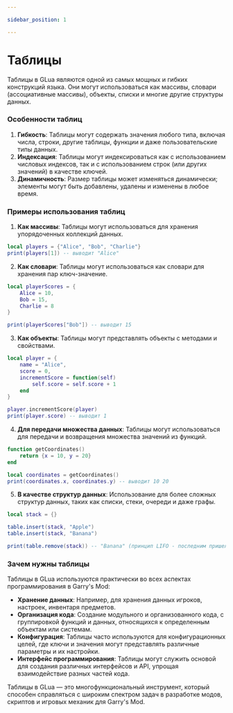 ```yaml
---

sidebar_position: 1

---
```


# Таблицы

Таблицы в GLua являются одной из самых мощных и гибких конструкций языка. Они могут использоваться как массивы, словари (ассоциативные массивы), объекты, списки и многие другие структуры данных.

### Особенности таблиц

1. **Гибкость**: Таблицы могут содержать значения любого типа, включая числа, строки, другие таблицы, функции и даже пользовательские типы данных.
2. **Индексация**: Таблицы могут индексироваться как с использованием числовых индексов, так и с использованием строк (или других значений) в качестве ключей.
3. **Динамичность**: Размер таблицы может изменяться динамически; элементы могут быть добавлены, удалены и изменены в любое время.

### Примеры использования таблиц
1. **Как массивы**: Таблицы могут использоваться для хранения упорядоченных коллекций данных.

```lua
local players = {"Alice", "Bob", "Charlie"}
print(players[1]) -- выводит "Alice"
```

2. **Как словари**: Таблицы могут использоваться как словари для хранения пар ключ-значение.

```lua
local playerScores = {
	Alice = 10,
	Bob = 15,
	Charlie = 8
}

print(playerScores["Bob"]) -- выводит 15
```

3. **Как объекты**: Таблицы могут представлять объекты с методами и свойствами.

```lua
local player = {
	name = "Alice",
	score = 0,
	incrementScore = function(self)
		self.score = self.score + 1
	end
}

player.incrementScore(player)
print(player.score) -- выводит 1
```

4. **Для передачи множества данных**: Таблицы могут использоваться для передачи и возвращения множества значений из функций.

```lua
function getCoordinates()
	return {x = 10, y = 20}
end

local coordinates = getCoordinates()
print(coordinates.x, coordinates.y) -- выводит 10 20
```

5. **В качестве структур данных**: Использование для более сложных структур данных, таких как списки, стеки, очереди и даже графы.

```lua
local stack = {}

table.insert(stack, "Apple")
table.insert(stack, "Banana")

print(table.remove(stack)) -- "Banana" (принцип LIFO - последним пришел, первым ушел)
```

### Зачем нужны таблицы

Таблицы в GLua используются практически во всех аспектах программирования в Garry's Mod:

- **Хранение данных**: Например, для хранения данных игроков, настроек, инвентаря предметов.
- **Организация кода**: Создание модульного и организованного кода, с группировкой функций и данных, относящихся к определенным объектам или системам.
- **Конфигурация**: Таблицы часто используются для конфигурационных целей, где ключи и значения могут представлять различные параметры и их настройки.
- **Интерфейс программирования**: Таблицы могут служить основой для создания различных интерфейсов и API, упрощая взаимодействие разных частей кода.

Таблицы в GLua — это многофункциональный инструмент, который способен справляться с широким спектром задач в разработке модов, скриптов и игровых механик для Garry's Mod.
